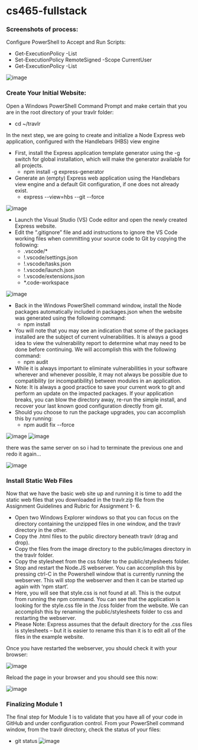 # cs465-fullstack
### Screenshots of process:
Configure PowerShell to Accept and Run Scripts:
- Get-ExecutionPolicy -List 
- Set-ExecutionPolicy RemoteSigned -Scope CurrentUser
- Get-ExecutionPolicy -List
  
![image](https://github.com/lvtierne/cs465-fullstack/assets/136281319/29c096ad-90d1-474e-acb3-7415eeac86b7)

### Create Your Initial Website:
Open a Windows PowerShell Command Prompt and make certain that you are in the
root directory of your travlr folder:
- cd ~/travlr
  
In the next step, we are going to create and initialize a Node Express web application,
configured with the Handlebars (HBS) view engine
- First, install the Express application template generator using the -g switch for
global installation, which will make the generator available for all projects.
  - npm install -g express-generator
- Generate an (empty) Express web application using the Handlebars view engine
and a default Git configuration, if one does not already exist.
  - express --view=hbs --git --force
    
![image](https://github.com/lvtierne/cs465-fullstack/assets/136281319/eff95521-4705-45b4-b20c-6084b4c3e94d)

- Launch the Visual Studio (VS) Code editor and open the newly created Express website.
- Edit the “.gitignore” file and add instructions to ignore the VS Code working files when
committing your source code to Git by copying the following:
  - .vscode/*
  - !.vscode/settings.json
  - !.vscode/tasks.json
  - !.vscode/launch.json
  - !.vscode/extensions.json
  - *.code-workspace
    
![image](https://github.com/lvtierne/cs465-fullstack/assets/136281319/66e6c386-a281-4b9d-9e49-0160a91ce577)

- Back in the Windows PowerShell command window, install the Node packages
automatically included in packages.json when the website was generated using the
following command:
  - npm install
- You will note that you may see an indication that some of the packages installed are the
subject of current vulnerabilities. It is always a good idea to view the vulnerability report
to determine what may need to be done before continuing. We will accomplish this with
the following command:
  - npm audit
- While it is always important to eliminate vulnerabilities in your software wherever and
whenever possible, it may not always be possible due to compatibility (or
incompatibility) between modules in an application.
- Note: It is always a good practice to save your current work to git and perform an update
on the impacted packages. If your application breaks, you can blow the directory away,
re-run the simple install, and recover your last known good configuration directly from
git.
- Should you choose to run the package upgrades, you can accomplish this by running: 
  - npm audit fix --force
 
![image](https://github.com/lvtierne/cs465-fullstack/assets/136281319/2e0d159a-59ad-4ed1-a1a9-f6b190160e78)
![image](https://github.com/lvtierne/cs465-fullstack/assets/136281319/b646b1a9-fd2b-4c58-87e2-03130310f1ef)

there was the same server on so i had to terminate the previous one and redo it again...

![image](https://github.com/lvtierne/cs465-fullstack/assets/136281319/1aa84a02-c359-45f5-9766-fa16007d81a2)

### Install Static Web Files
Now that we have the basic web site up and running it is time to add the static web files that you
downloaded in the travlr.zip file from the Assignment Guidelines and Rubric for Assignment 1-
6.
- Open two Windows Explorer windows so that you can focus on the directory containing
the unzipped files in one window, and the travlr directory in the other.
- Copy the .html files to the public directory beneath travlr (drag and drop).
- Copy the files from the image directory to the public/images directory in the travlr
folder.
- Copy the stylesheet from the css folder to the public/stylesheets folder.
- Stop and restart the Node.JS webserver. You can accomplish this by pressing ctrl-C in the
Powershell window that is currently running the webserver. This will stop the webserver
and then it can be started up again with ‘npm start’.
- Here, you will see that style.css is not found at all. This is the output from running the
npm command. You can see that the application is looking for the style.css file in the /css
folder from the website. We can accomplish this by renaming the public/stylesheets
folder to css and restarting the webserver.
- Please Note: Express assumes that the default directory for the .css files is stylesheets –
but it is easier to rename this than it is to edit all of the files in the example website.

Once you have restarted the webserver, you should check it with your browser:

![image](https://github.com/lvtierne/cs465-fullstack/assets/136281319/5a9860fb-fdf3-4a87-b44e-97a289baa20c)

Reload the page in your browser and you should see this now:

![image](https://github.com/lvtierne/cs465-fullstack/assets/136281319/0ac2873f-bfa9-4825-bad2-4eb658e15ead)

### Finalizing Module 1
The final step for Module 1 is to validate that you have all of your code in GitHub and under
configuration control.
From your PowerShell command window, from the travlr directory, check the status of your
files:
- git status
![image](https://github.com/lvtierne/cs465-fullstack/assets/136281319/1ff3f36f-ee4d-49f2-9cf3-1986339d96c5)

